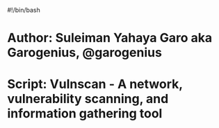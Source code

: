 #!/bin/bash

# Author: Suleiman Yahaya Garo aka Garogenius, @garogenius
# Script: Vulnscan - A network, vulnerability scanning, and information gathering tool
